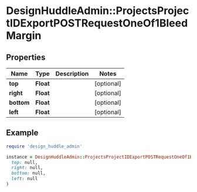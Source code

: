 # DesignHuddleAdmin::ProjectsProjectIDExportPOSTRequestOneOf1BleedMargin

## Properties

| Name | Type | Description | Notes |
| ---- | ---- | ----------- | ----- |
| **top** | **Float** |  | [optional] |
| **right** | **Float** |  | [optional] |
| **bottom** | **Float** |  | [optional] |
| **left** | **Float** |  | [optional] |

## Example

```ruby
require 'design_huddle_admin'

instance = DesignHuddleAdmin::ProjectsProjectIDExportPOSTRequestOneOf1BleedMargin.new(
  top: null,
  right: null,
  bottom: null,
  left: null
)
```

